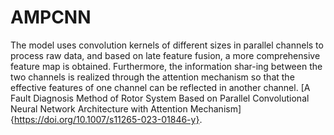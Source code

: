 # AMPCNN
The model uses convolution kernels of different sizes in parallel channels to process raw data, and based on late feature fusion, a more comprehensive feature map is obtained. Furthermore, the information shar-ing between the two channels is realized through the attention mechanism so that the effective features of one channel can be reflected in another channel. [A Fault Diagnosis Method of Rotor System Based on Parallel Convolutional Neural Network Architecture with Attention Mechanism]{https://doi.org/10.1007/s11265-023-01846-y}.
